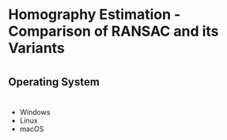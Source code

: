 #
# **Homography Estimation - Comparison of RANSAC and its Variants**
#
## Operating System 
#
- Windows
- Linux
- macOS